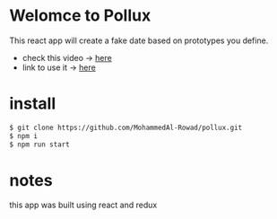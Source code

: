 # Welomce to Pollux

This react app will create a fake date based on prototypes you define.

- check this video -> [here](https://www.youtube.com/watch?v=4Kwv98RDoSM)
- link to use it -> [here](https://mohammedal-rowad.github.io/pollux/)

# install

```bash
$ git clone https://github.com/MohammedAl-Rowad/pollux.git
$ npm i
$ npm run start
```

# notes

this app was built using react and redux